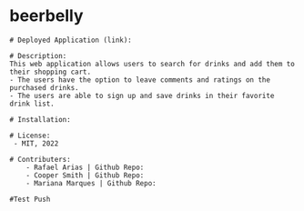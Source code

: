 # beerbelly

    # Deployed Application (link):

    # Description:
    This web application allows users to search for drinks and add them to their shopping cart. 
    - The users have the option to leave comments and ratings on the purchased drinks. 
    - The users are able to sign up and save drinks in their favorite drink list.

    # Installation:

    # License:
     - MIT, 2022

    # Contributers:
        - Rafael Arias | Github Repo: 
        - Cooper Smith | Github Repo:
        - Mariana Marques | Github Repo:

    #Test Push
